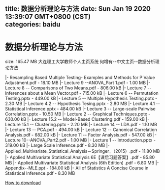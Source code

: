 
title: 数据分析理论与方法
date: Sun Jan 19 2020 13:39:07 GMT+0800 (CST)    
categories: baidu
---

# 数据分析理论与方法
size: 165.47 MB
 大连理工大学教师个人主页系统 何增有--中文主页--数据分析理论方法
 
|- Resampling Based Multiple Testing- Examples and Methods for P Value Adjustment.pdf - 18.10 MB
|- Lecture 9 --ANOVA_Part 1.pdf - 1.00 MB
|- Lecture 8 -- Comparisons of Two Means.pdf - 806.00 kB
|- Lecture 7 -- Inferences about a Mean Vector.pdf - 715.00 kB
|- Lecture 6 -- Permutation Testing.pptx - 449.00 kB
|- Lecture 5 -- Multiple Hypothesis Testing.pptx - 2.30 MB
|- Lecture 4.2 -- Hypothesis Tesing.pptx - 2.80 MB
|- Lecture 4.1 -- Statistical Inference.pptx - 484.00 kB
|- Lecture 3 -- Large-scale Pairwise Correlation.pptx - 10.50 MB
|- Lecture 2 -- Graphical Techniques.pptx - 630.00 kB
|- Lecture 15.2 -- Model-Based Clustering.pdf - 159.00 kB
|- Lecture 15.1 -- Clustering.pptx - 2.20 MB
|- Lecture 14 -- LDA.pdf - 1.10 MB
|- Lecture 13 -- PCA.pdf - 494.00 kB
|- Lecture 12 -- Canonical Correlation Analysis.pdf - 682.00 kB
|- Lecture 11 -- Factor Analysis.pdf - 547.00 kB
|- Lecture 10--ANOVA_Part2.pdf - 1.00 MB
|- Lecture 1 -- Introduction.pptx - 319.00 kB
|- Large Scale Inference.pdf - 8.30 MB
|- Applied_Multivariate_Statistical_Analysis－Springer_（2015）.pdf - 11.80 MB
|- Applied Multivariate Statistical Analysis 6E【课后习题答案】.pdf - 85.80 MB
|- Applied Multivariate Statistical Analysis (6th Edition) .pdf - 6.80 MB
|- Appendix--MLE.ppt - 184.00 kB
|- All of Statistics A Concise Course in Statistical Inference.pdf - 8.30 MB

[How to download](https://bpcam.bemobtrk.com/go/2ceec3aa-1ca2-46d6-b9ff-aaa5c184517c?jno=4919)